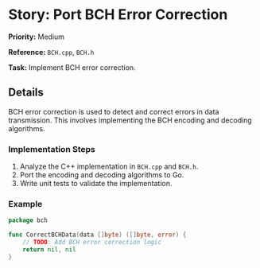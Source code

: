 # Story: Port BCH Error Correction

**Priority:** Medium

**Reference:** `BCH.cpp`, `BCH.h`

**Task:** Implement BCH error correction.

## Details
BCH error correction is used to detect and correct errors in data transmission. This involves implementing the BCH encoding and decoding algorithms.

### Implementation Steps
1. Analyze the C++ implementation in `BCH.cpp` and `BCH.h`.
2. Port the encoding and decoding algorithms to Go.
3. Write unit tests to validate the implementation.

### Example
```go
package bch

func CorrectBCHData(data []byte) ([]byte, error) {
	// TODO: Add BCH error correction logic
	return nil, nil
}
```
